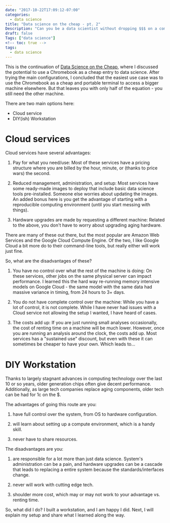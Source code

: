 ```yaml
---
date: "2017-10-22T17:09:12-07:00"
categories:
  - data science
title: "Data science on the cheap - pt. 2"
Description: "Can you be a data scientist without dropping $$$ on a computer?"
draft: false
Tags: ["data science"]
<!-- toc: true -->
tags:
  - data science
---
```


This is the continuation of [Data Science on the
Cheap](/post/cheap_datasci/), where I discussed the potential to
use a Chromebook as a cheap entry to data science. After trying the
main configurations, I concluded that the easiest use case was to use
the Chromebook as a cheap and portable terminal to access a bigger
machine elsewhere. But that leaves you with only half of the
equation - you still need the other machine.

There are two main options here:

  - Cloud service
  - DIY(ish) Workstation

# Cloud services

Cloud services have several advantages:

  1. Pay for what you need/use: Most of these services have a pricing
	 structure where you are billed by the hour, minute, or (thanks to
	 price wars) the second. 
  
  1. Reduced management, administration, and setup: Most services have
     some ready-made images to deploy that include basic data science
     tools pre-installed. Someone else worries about updating the
     images. An added bonus here is you get the advantage of starting
     with a reproducible computing environment (until you start
     messing with things). 
  
  1. Hardware upgrades are made by requesting a different machine:
     Related to the above, you don't have to worry about upgrading
     aging hardware. 
  
There are many of these out there, but the most popular are Amazon Web
Services and the Google Cloud Compute Engine. Of the two, I like
Google Cloud a bit more do to their command-line tools, but really
either will work just fine.

So, what are the disadvantages of these?

  1. You have no control over what the rest of the machine is doing:
     On these services, other jobs on the same physical server can
     impact performance. I learned this the hard way re-running memory
     intensive models on Google Cloud - the same model with the same
     data had massive variance in timing, from 24 hours to 3+ days. 
	 
  1. You do not have complete control over the machine: While you have
     a lot of control, it is not complete. While I have never had
     issues with a Cloud service not allowing the setup I wanted, I
     have heard of cases.
	 
  1. The costs add up: If you are just running small analyses
     occasionally, the cost of renting time on a machine will be much
     lower. However, once you are running an analysis around the
     clock, the costs add up. Most services has a "sustained use"
     discount, but even with these it can sometimes be cheaper to have
     your own. Which leads to...
	 
# DIY Workstation

Thanks to largely stagnant advances in computing technology over the
last 10 or so years, older generation chips often give decent
performance. Additionally, as large tech companies replace aging
components, older tech can be had for 1c on the $. 

The advantages of going this route are you:

  1. have full control over the system, from OS to hardware
     configuration.
	 
  1. will learn about setting up a compute environment, which is a
     handy skill.
	 
  1. never have to share resources.
  
The disadvantages are you:

  1. are responsible for a lot more than just data science. System's
     administration can be a pain, and hardware upgrades can be a
     cascade that leads to replacing a entire system because the
     standards/interfaces change.
	 
  1. never will work with cutting edge tech.
  
  1. shoulder more cost, which may or may not work to your advantage
     vs. renting time.
	 
So, what did I do? I built a workstation, and I am happy I did. Next,
I will explain my setup and share what I learned along the way.

	 
  
